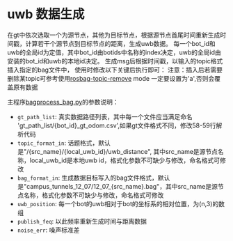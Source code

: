 # uwb 数据生成

在gt中依次选取一个为源节点，其他为目标节点，根据源节点首尾时间重新生成时间戳，计算若干个源节点到目标节点的距离，生成uwb数据。
每一个bot_id和uwb的全局id为定值，其中bot_id由botids中名称的index决定，uwb的全局id由安装的bot_id和uwb的本地id决定。
生成msg后根据时间戳，以输入的topic格式插入指定的bag文件中，
使用时修改以下关键后执行即可：
注意：插入后若需要删除某topic可参考使用[rosbag-topic-remove](https://github.com/IamPhytan/rosbag-topic-remove/tree/main)
mode 一定要设置为'a',否则会覆盖原有数据

主程序[bagprocess_bag.py](bagprocess_bag.py)的参数说明：
- `gt_path_list`: 真实数据路径列表，其中每一个文件应当满足命名 'gt_path_list/{bot_id}_gt_odom.csv',如果gt文件格式不同，修改58-59行解析代码
- `topic_format_in`: 话题格式，默认是"/{src_name}/{local_uwb_id}/uwb_distance", 其中src_name是源节点名称，local_uwb_id是本地uwb id，格式化参数不可缺少与修改，命名格式可修改
- `bag_format_in`: 生成数据目标写入的bag文件格式，默认是"campus_tunnels_12_07/12_07_{src_name}.bag"，其中src_name是源节点名称，格式化参数不可缺少与修改，命名格式可修改
- `uwb_position`: 每一个bot的uwb相对于bot的坐标系的相对位置，为(n,3)的数组
- `publish_feq`: 以此频率重新生成时间与距离数据
- `noise_err`: 噪声标准差
  
